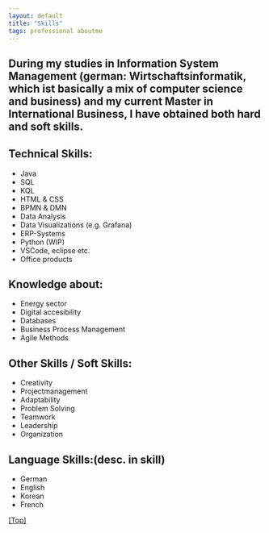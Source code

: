 ```yaml
---
layout: default
title: "Skills"
tags: professional aboutme
---
```


## During my studies in Information System Management (german: Wirtschaftsinformatik, which ist basically a mix of computer science and business) and my current Master in International Business, I have obtained both hard and soft skills.

## Technical Skills:
- Java
- SQL
- KQL
- HTML & CSS
- BPMN & DMN
- Data Analysis
- Data Visualizations (e.g. Grafana)
- ERP-Systems
- Python (WIP)
- VSCode, eclipse etc.
- Office products

## Knowledge about:
- Energy sector
- Digital accesibility
- Databases
- Business Process Management
- Agile Methods

## Other Skills / Soft Skills:
- Creativity
- Projectmanagement
- Adaptability
- Problem Solving
- Teamwork
- Leadership
- Organization

## Language Skills:(desc. in skill)
- German
- English
- Korean
- French


[[Top]](#top)

